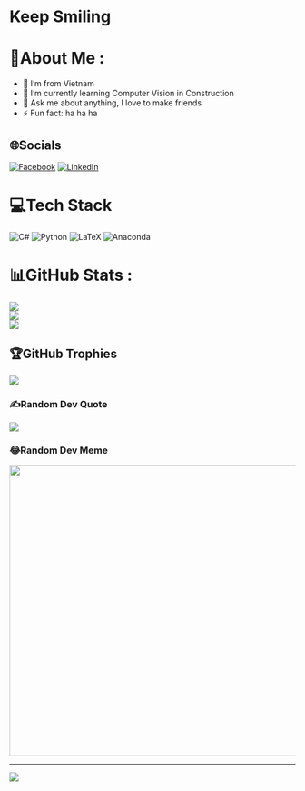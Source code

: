 # Keep Smiling
# 💫About Me :
- 🌱 I’m from Vietnam
- 🔭 I’m currently learning Computer Vision in Construction
- 💬 Ask me about anything, I love to make friends
- ⚡ Fun fact: ha ha ha

## 🌐Socials
[![Facebook](https://img.shields.io/badge/Facebook-%231877F2.svg?logo=Facebook&logoColor=white)](https://facebook.com/https://www.facebook.com/hoazeroz) [![LinkedIn](https://img.shields.io/badge/LinkedIn-%230077B5.svg?logo=linkedin&logoColor=white)](https://linkedin.com/in/https://www.linkedin.com/in/thai-hoa-le-762a3963/) 

# 💻Tech Stack
![C#](https://img.shields.io/badge/c%23-%23239120.svg?style=for-the-badge&logo=c-sharp&logoColor=white) ![Python](https://img.shields.io/badge/python-3670A0?style=for-the-badge&logo=python&logoColor=ffdd54) ![LaTeX](https://img.shields.io/badge/latex-%23008080.svg?style=for-the-badge&logo=latex&logoColor=white) ![Anaconda](https://img.shields.io/badge/Anaconda-%2344A833.svg?style=for-the-badge&logo=anaconda&logoColor=white)
# 📊GitHub Stats :
![](https://github-readme-stats.vercel.app/api?username=Thai-Hoa-Le&theme=blue-green&hide_border=false&include_all_commits=false&count_private=false)<br/>
![](https://github-readme-streak-stats.herokuapp.com/?user=Thai-Hoa-Le&theme=blue-green&hide_border=false)<br/>
![](https://github-readme-stats.vercel.app/api/top-langs/?username=Thai-Hoa-Le&theme=blue-green&hide_border=false&include_all_commits=false&count_private=false&layout=compact)

## 🏆GitHub Trophies
![](https://github-trophies.vercel.app/?username=Thai-Hoa-Le&theme=algolia&no-frame=false&no-bg=false&margin-w=4)

### ✍️Random Dev Quote
![](https://quotes-github-readme.vercel.app/api?type=horizontal&theme=dark)

### 😂Random Dev Meme
<img src="https://random-memer.herokuapp.com/" width="512px"/>

---
[![](https://visitcount.itsvg.in/api?id=Thai-Hoa-Le&icon=0&color=0)](https://visitcount.itsvg.in)
